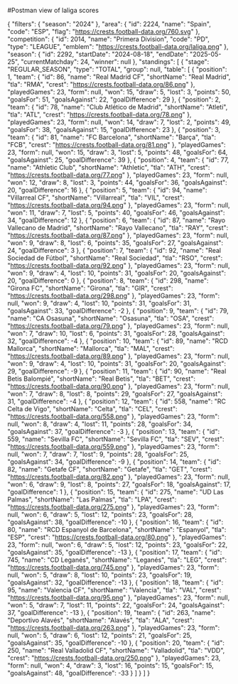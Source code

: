 #Postman view of laliga scores

{
    "filters": {
        "season": "2024"
    },
    "area": {
        "id": 2224,
        "name": "Spain",
        "code": "ESP",
        "flag": "https://crests.football-data.org/760.svg"
    },
    "competition": {
        "id": 2014,
        "name": "Primera Division",
        "code": "PD",
        "type": "LEAGUE",
        "emblem": "https://crests.football-data.org/laliga.png"
    },
    "season": {
        "id": 2292,
        "startDate": "2024-08-18",
        "endDate": "2025-05-25",
        "currentMatchday": 24,
        "winner": null
    },
    "standings": [
        {
            "stage": "REGULAR_SEASON",
            "type": "TOTAL",
            "group": null,
            "table": [
                {
                    "position": 1,
                    "team": {
                        "id": 86,
                        "name": "Real Madrid CF",
                        "shortName": "Real Madrid",
                        "tla": "RMA",
                        "crest": "https://crests.football-data.org/86.png"
                    },
                    "playedGames": 23,
                    "form": null,
                    "won": 15,
                    "draw": 5,
                    "lost": 3,
                    "points": 50,
                    "goalsFor": 51,
                    "goalsAgainst": 22,
                    "goalDifference": 29
                },
                {
                    "position": 2,
                    "team": {
                        "id": 78,
                        "name": "Club Atlético de Madrid",
                        "shortName": "Atleti",
                        "tla": "ATL",
                        "crest": "https://crests.football-data.org/78.png"
                    },
                    "playedGames": 23,
                    "form": null,
                    "won": 14,
                    "draw": 7,
                    "lost": 2,
                    "points": 49,
                    "goalsFor": 38,
                    "goalsAgainst": 15,
                    "goalDifference": 23
                },
                {
                    "position": 3,
                    "team": {
                        "id": 81,
                        "name": "FC Barcelona",
                        "shortName": "Barça",
                        "tla": "FCB",
                        "crest": "https://crests.football-data.org/81.png"
                    },
                    "playedGames": 23,
                    "form": null,
                    "won": 15,
                    "draw": 3,
                    "lost": 5,
                    "points": 48,
                    "goalsFor": 64,
                    "goalsAgainst": 25,
                    "goalDifference": 39
                },
                {
                    "position": 4,
                    "team": {
                        "id": 77,
                        "name": "Athletic Club",
                        "shortName": "Athletic",
                        "tla": "ATH",
                        "crest": "https://crests.football-data.org/77.png"
                    },
                    "playedGames": 23,
                    "form": null,
                    "won": 12,
                    "draw": 8,
                    "lost": 3,
                    "points": 44,
                    "goalsFor": 36,
                    "goalsAgainst": 20,
                    "goalDifference": 16
                },
                {
                    "position": 5,
                    "team": {
                        "id": 94,
                        "name": "Villarreal CF",
                        "shortName": "Villarreal",
                        "tla": "VIL",
                        "crest": "https://crests.football-data.org/94.png"
                    },
                    "playedGames": 23,
                    "form": null,
                    "won": 11,
                    "draw": 7,
                    "lost": 5,
                    "points": 40,
                    "goalsFor": 46,
                    "goalsAgainst": 34,
                    "goalDifference": 12
                },
                {
                    "position": 6,
                    "team": {
                        "id": 87,
                        "name": "Rayo Vallecano de Madrid",
                        "shortName": "Rayo Vallecano",
                        "tla": "RAY",
                        "crest": "https://crests.football-data.org/87.png"
                    },
                    "playedGames": 23,
                    "form": null,
                    "won": 9,
                    "draw": 8,
                    "lost": 6,
                    "points": 35,
                    "goalsFor": 27,
                    "goalsAgainst": 24,
                    "goalDifference": 3
                },
                {
                    "position": 7,
                    "team": {
                        "id": 92,
                        "name": "Real Sociedad de Fútbol",
                        "shortName": "Real Sociedad",
                        "tla": "RSO",
                        "crest": "https://crests.football-data.org/92.png"
                    },
                    "playedGames": 23,
                    "form": null,
                    "won": 9,
                    "draw": 4,
                    "lost": 10,
                    "points": 31,
                    "goalsFor": 20,
                    "goalsAgainst": 20,
                    "goalDifference": 0
                },
                {
                    "position": 8,
                    "team": {
                        "id": 298,
                        "name": "Girona FC",
                        "shortName": "Girona",
                        "tla": "GIR",
                        "crest": "https://crests.football-data.org/298.png"
                    },
                    "playedGames": 23,
                    "form": null,
                    "won": 9,
                    "draw": 4,
                    "lost": 10,
                    "points": 31,
                    "goalsFor": 31,
                    "goalsAgainst": 33,
                    "goalDifference": -2
                },
                {
                    "position": 9,
                    "team": {
                        "id": 79,
                        "name": "CA Osasuna",
                        "shortName": "Osasuna",
                        "tla": "OSA",
                        "crest": "https://crests.football-data.org/79.png"
                    },
                    "playedGames": 23,
                    "form": null,
                    "won": 7,
                    "draw": 10,
                    "lost": 6,
                    "points": 31,
                    "goalsFor": 28,
                    "goalsAgainst": 32,
                    "goalDifference": -4
                },
                {
                    "position": 10,
                    "team": {
                        "id": 89,
                        "name": "RCD Mallorca",
                        "shortName": "Mallorca",
                        "tla": "MAL",
                        "crest": "https://crests.football-data.org/89.png"
                    },
                    "playedGames": 23,
                    "form": null,
                    "won": 9,
                    "draw": 4,
                    "lost": 10,
                    "points": 31,
                    "goalsFor": 20,
                    "goalsAgainst": 29,
                    "goalDifference": -9
                },
                {
                    "position": 11,
                    "team": {
                        "id": 90,
                        "name": "Real Betis Balompié",
                        "shortName": "Real Betis",
                        "tla": "BET",
                        "crest": "https://crests.football-data.org/90.png"
                    },
                    "playedGames": 23,
                    "form": null,
                    "won": 7,
                    "draw": 8,
                    "lost": 8,
                    "points": 29,
                    "goalsFor": 27,
                    "goalsAgainst": 31,
                    "goalDifference": -4
                },
                {
                    "position": 12,
                    "team": {
                        "id": 558,
                        "name": "RC Celta de Vigo",
                        "shortName": "Celta",
                        "tla": "CEL",
                        "crest": "https://crests.football-data.org/558.png"
                    },
                    "playedGames": 23,
                    "form": null,
                    "won": 8,
                    "draw": 4,
                    "lost": 11,
                    "points": 28,
                    "goalsFor": 34,
                    "goalsAgainst": 37,
                    "goalDifference": -3
                },
                {
                    "position": 13,
                    "team": {
                        "id": 559,
                        "name": "Sevilla FC",
                        "shortName": "Sevilla FC",
                        "tla": "SEV",
                        "crest": "https://crests.football-data.org/559.png"
                    },
                    "playedGames": 23,
                    "form": null,
                    "won": 7,
                    "draw": 7,
                    "lost": 9,
                    "points": 28,
                    "goalsFor": 25,
                    "goalsAgainst": 34,
                    "goalDifference": -9
                },
                {
                    "position": 14,
                    "team": {
                        "id": 82,
                        "name": "Getafe CF",
                        "shortName": "Getafe",
                        "tla": "GET",
                        "crest": "https://crests.football-data.org/82.png"
                    },
                    "playedGames": 23,
                    "form": null,
                    "won": 6,
                    "draw": 9,
                    "lost": 8,
                    "points": 27,
                    "goalsFor": 18,
                    "goalsAgainst": 17,
                    "goalDifference": 1
                },
                {
                    "position": 15,
                    "team": {
                        "id": 275,
                        "name": "UD Las Palmas",
                        "shortName": "Las Palmas",
                        "tla": "LPA",
                        "crest": "https://crests.football-data.org/275.png"
                    },
                    "playedGames": 23,
                    "form": null,
                    "won": 6,
                    "draw": 5,
                    "lost": 12,
                    "points": 23,
                    "goalsFor": 28,
                    "goalsAgainst": 38,
                    "goalDifference": -10
                },
                {
                    "position": 16,
                    "team": {
                        "id": 80,
                        "name": "RCD Espanyol de Barcelona",
                        "shortName": "Espanyol",
                        "tla": "ESP",
                        "crest": "https://crests.football-data.org/80.png"
                    },
                    "playedGames": 23,
                    "form": null,
                    "won": 6,
                    "draw": 5,
                    "lost": 12,
                    "points": 23,
                    "goalsFor": 22,
                    "goalsAgainst": 35,
                    "goalDifference": -13
                },
                {
                    "position": 17,
                    "team": {
                        "id": 745,
                        "name": "CD Leganés",
                        "shortName": "Leganés",
                        "tla": "LEG",
                        "crest": "https://crests.football-data.org/745.png"
                    },
                    "playedGames": 23,
                    "form": null,
                    "won": 5,
                    "draw": 8,
                    "lost": 10,
                    "points": 23,
                    "goalsFor": 19,
                    "goalsAgainst": 32,
                    "goalDifference": -13
                },
                {
                    "position": 18,
                    "team": {
                        "id": 95,
                        "name": "Valencia CF",
                        "shortName": "Valencia",
                        "tla": "VAL",
                        "crest": "https://crests.football-data.org/95.png"
                    },
                    "playedGames": 23,
                    "form": null,
                    "won": 5,
                    "draw": 7,
                    "lost": 11,
                    "points": 22,
                    "goalsFor": 24,
                    "goalsAgainst": 37,
                    "goalDifference": -13
                },
                {
                    "position": 19,
                    "team": {
                        "id": 263,
                        "name": "Deportivo Alavés",
                        "shortName": "Alavés",
                        "tla": "ALA",
                        "crest": "https://crests.football-data.org/263.png"
                    },
                    "playedGames": 23,
                    "form": null,
                    "won": 5,
                    "draw": 6,
                    "lost": 12,
                    "points": 21,
                    "goalsFor": 25,
                    "goalsAgainst": 35,
                    "goalDifference": -10
                },
                {
                    "position": 20,
                    "team": {
                        "id": 250,
                        "name": "Real Valladolid CF",
                        "shortName": "Valladolid",
                        "tla": "VDD",
                        "crest": "https://crests.football-data.org/250.png"
                    },
                    "playedGames": 23,
                    "form": null,
                    "won": 4,
                    "draw": 3,
                    "lost": 16,
                    "points": 15,
                    "goalsFor": 15,
                    "goalsAgainst": 48,
                    "goalDifference": -33
                }
            ]
        }
    ]
}
